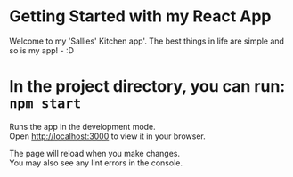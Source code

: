 # Getting Started with my React App

Welcome to my 'Sallies' Kitchen app'. The best things in life are simple and so is my app! - :D


# In the project directory, you can run: `npm start`

Runs the app in the development mode.\
Open [http://localhost:3000](http://localhost:3000) to view it in your browser.

The page will reload when you make changes.\
You may also see any lint errors in the console.
